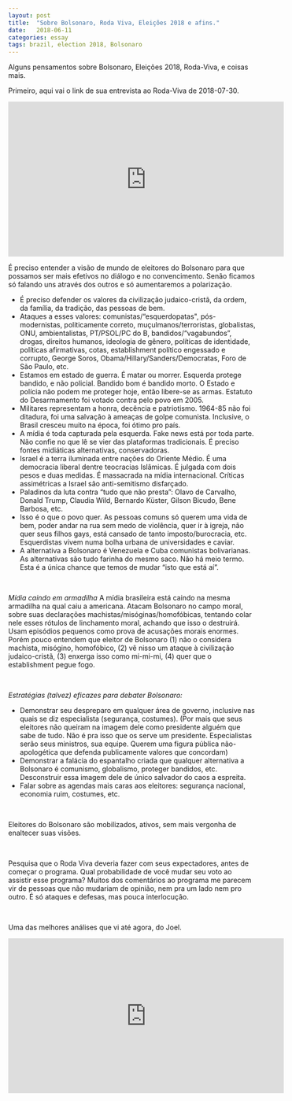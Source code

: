 ```yaml
---
layout: post
title:  "Sobre Bolsonaro, Roda Viva, Eleições 2018 e afins."
date:   2018-06-11
categories: essay
tags: brazil, election 2018, Bolsonaro
---
```


Alguns pensamentos sobre Bolsonaro, Eleições 2018, Roda-Viva, e coisas mais.

Primeiro, aqui vai o link de sua entrevista ao Roda-Viva de 2018-07-30.
<iframe width="560" height="315" src="https://www.youtube.com/embed/lDL59dkeTi0" frameborder="0" allow="autoplay; encrypted-media" allowfullscreen></iframe>

<br>

É preciso entender a visão de mundo de eleitores do Bolsonaro para que possamos ser mais efetivos no diálogo e no convencimento. Senão ficamos só falando uns  através dos outros e só aumentaremos a polarização.
- É preciso defender os valores da civilização judaico-cristã, da ordem, da família, da tradição, das pessoas de bem.
- Ataques a esses valores: comunistas/“esquerdopatas", pós-modernistas, politicamente correto, muçulmanos/terroristas, globalistas, ONU, ambientalistas, PT/PSOL/PC do B, bandidos/“vagabundos”, drogas, direitos humanos, ideologia de gênero, políticas de identidade, políticas afirmativas, cotas, establishment político engessado e corrupto, George Soros, Obama/Hillary/Sanders/Democratas, Foro de São Paulo, etc.
- Estamos em estado de guerra. É matar ou morrer. Esquerda protege bandido, e não policial. Bandido bom é bandido morto. O Estado e polícia não podem me proteger hoje, então libere-se as armas. Estatuto do Desarmamento foi votado contra pelo povo em 2005.
- Militares representam a honra, decência e patriotismo. 1964-85 não foi ditadura, foi uma salvação à ameaças de golpe comunista. Inclusive, o Brasil cresceu muito na época, foi ótimo pro país.
- A mídia é toda capturada pela esquerda. Fake news está por toda parte. Não confie no que lê se vier das plataformas tradicionais. É preciso fontes midiáticas alternativas, conservadoras.
- Israel é a terra iluminada entre nações do Oriente Médio. É uma democracia liberal dentre teocracias Islâmicas. É julgada com dois pesos e duas medidas. É massacrada na mídia internacional. Críticas assimétricas a Israel são anti-semitismo disfarçado.
- Paladinos da luta contra “tudo que não presta”: Olavo de Carvalho, Donald Trump, Claudia Wild, Bernardo Küster, Gilson Bicudo, Bene Barbosa, etc.
- Isso é o que o povo quer. As pessoas comuns só querem uma vida de bem, poder andar na rua sem medo de violência, quer ir à igreja, não quer seus filhos gays, está cansado de tanto imposto/burocracia, etc. Esquerdistas vivem numa bolha urbana de universidades e caviar.
- A alternativa a Bolsonaro é Venezuela e Cuba comunistas bolivarianas. As alternativas são tudo farinha do mesmo saco. Não há meio termo. Esta é a única chance que temos de mudar “isto que está aí”.

<br>

*Mídia caindo em armadilha*
A mídia brasileira está caindo na mesma armadilha na qual caiu a americana. Atacam Bolsonaro no campo moral, sobre suas declarações machistas/misóginas/homofóbicas, tentando colar nele esses rótulos de linchamento moral, achando que isso o destruirá. Usam episódios pequenos como prova de acusações morais enormes. Porém pouco entendem que eleitor de Bolsonaro (1) não o considera machista, misógino, homofóbico, (2) vê nisso um ataque à civilização judaico-cristã, (3) enxerga isso como mi-mi-mi, (4) quer que o establishment pegue fogo.

<br>

*Estratégias (talvez) eficazes para debater Bolsonaro:*
- Demonstrar seu despreparo em qualquer área de governo, inclusive nas quais se diz especialista (segurança, costumes). (Por mais que seus eleitores não queiram na imagem dele como presidente alguém que sabe de tudo. Não é pra isso que os serve um presidente. Especialistas serão seus ministros, sua equipe. Querem uma figura pública não-apologética que defenda publicamente valores que concordam)
- Demonstrar a falácia do espantalho criada que qualquer alternativa a Bolsonaro é comunismo, globalismo, proteger bandidos, etc. Desconstruir essa imagem dele de único salvador do caos a espreita.
- Falar sobre as agendas mais caras aos eleitores: segurança nacional, economia ruim, costumes, etc.

<br>

Eleitores do Bolsonaro são mobilizados, ativos, sem mais vergonha de enaltecer suas visões.

<br>

Pesquisa que o Roda Viva deveria fazer com seus expectadores, antes de começar o programa.
Qual probabilidade de você mudar seu voto ao assistir esse programa?
Muitos dos comentários ao programa me parecem vir de pessoas que não mudariam de opinião, nem pra um lado nem pro outro. É só ataques e defesas, mas pouca interlocução.

<br>

Uma das melhores análises que vi até agora, do Joel.
<iframe width="560" height="315" src="https://www.youtube.com/embed/4emuRhZI55o" frameborder="0" allow="autoplay; encrypted-media" allowfullscreen></iframe>
